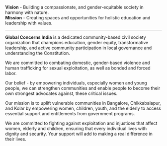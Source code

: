 **Vision** - Building a compassionate, and gender-equitable society in harmony with nature.<br />
**Mission** - Creating spaces and opportunities for holistic education and leadership with values.

---

**Global Concerns India** is a dedicated community-based civil society organization that champions education, gender equity, transformative leadership, and active community participation in local governance and understanding the Constitution.

We are committed to combating domestic, gender-based violence and human trafficking for sexual exploitation, as well as bonded and forced labor.

Our belief - by empowering individuals, especially women and young people, we can strengthen communities and enable people to become their own strongest advocates against, these critical issues.

Our mission is to uplift vulnerable communities in Bangalore, Chikkabalapur, and Kolar by empowering women, children, youth, and the elderly to access essential support and entitlements from government programs.

We are committed to fighting against exploitation and injustices that affect women, elderly and children, ensuring that every individual lives with dignity and security. Your support will add to making a real difference in their lives.
